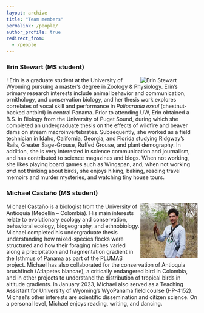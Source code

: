 ```yaml
---
layout: archive
title: "Team members"
permalink: /people/
author_profile: true
redirect_from:
  - /people
---
```

### Erin Stewart (MS student)
!<img src="{{ site.baseurl }}/assets/stewart2.jpg" alt="Erin Stewart" align="right" width="30%">
Erin is a graduate student at the University of Wyoming pursuing a master’s degree in Zoology & Physiology. Erin’s primary research interests include animal behavior and communication, ornithology, and conservation biology, and her thesis work explores correlates of vocal skill and performance in _Poliocrania exsul_ (chestnut-backed antbird) in central Panama. Prior to attending UW, Erin obtained a B.S. in Biology from the University of Puget Sound, during which she completed an undergraduate thesis on the effects of wildfire and beaver dams on stream macroinvertebrates. Subsequently, she worked as a field technician in Idaho, California, Georgia, and Florida studying Ridgway’s Rails, Greater Sage-Grouse, Ruffed Grouse, and plant demography. In addition, she is very interested in science communication and journalism, and has contributed to science magazines and blogs. When not working, she likes playing board games such as Wingspan, and, when not working _and_ not thinking about birds, she enjoys hiking, baking, reading travel memoirs and murder mysteries, and watching tiny house tours. 

### Michael Castaño (MS student)
<img src="assets/castano2.jpg" alt="Michael Castano" align="right" width="30%">
Michael Castaño is a biologist from the University of Antioquia (Medellín – Colombia). His main interests relate to evolutionary ecology and conservation, behavioral ecology, biogeography, and ethnobiology. Michael completed his undergraduate thesis understanding how mixed-species flocks were structured and how their foraging niches varied along a precipitation and fragmentation gradient in the Isthmus of Panama as part of the PLUMAS project. Michael has also collaborated for the conservation of Antioquia brushfinch (Atlapetes blancae), a critically endangered bird in Colombia, and in other projects to understand the distribution of tropical birds in altitude gradients. In January 2023, Michael also served as a Teaching Assistant for University of Wyoming’s WyoPanama field course (HP-4152). Michael’s other interests are scientific dissemination and citizen science. On a personal level, Michael enjoys reading, writing, and dancing. 
